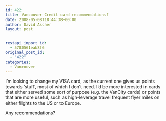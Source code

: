 ```yaml
---
id: 422
title: Vancouver Credit card recommendations?
date: 2008-05-08T18:44:38+00:00
author: David Ascher
layout: post


restapi_import_id:
  - 5780561eab8f6
original_post_id:
  - "422"
categories:
  - Vancouver
---
```

I&#8217;m looking to change my VISA card, as the current one gives us points towards &#8216;stuff&#8217;, most of which I don&#8217;t need. I&#8217;d be more interested in cards that either served some sort of purpose (e.g. the VanCity cards) or points that are more useful, such as high-leverage travel frequent flyer miles on either flights to the US or to Europe.

Any recommendations?
